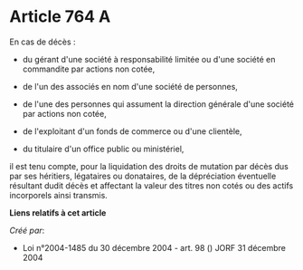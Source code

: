 # Article 764 A

En cas de décès :

- du gérant d'une société à responsabilité limitée ou d'une société en commandite par actions non cotée,

- de l'un des associés en nom d'une société de personnes,

- de l'une des personnes qui assument la direction générale d'une société par actions non cotée,

- de l'exploitant d'un fonds de commerce ou d'une clientèle,

- du titulaire d'un office public ou ministériel, 

il est tenu compte, pour la liquidation des droits de mutation par décès dus par ses héritiers, légataires ou donataires, de
la dépréciation éventuelle résultant dudit décès et affectant la valeur des titres non cotés ou des actifs incorporels ainsi
transmis.

**Liens relatifs à cet article**

_Créé par_:

  - Loi n°2004-1485 du 30 décembre 2004 - art. 98 () JORF 31 décembre 2004
